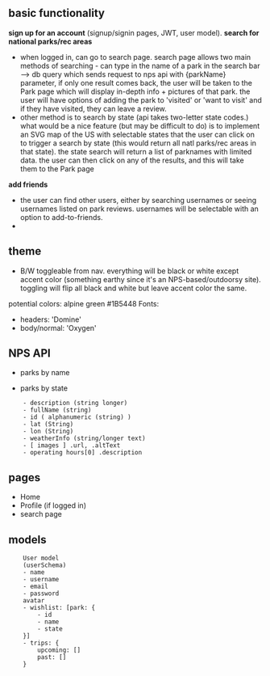 ## basic functionality
**sign up for an account** (signup/signin pages, JWT, user model). 
**search for national parks/rec areas**
- when logged in, can go to search page. search page allows two main methods of searching - can type in the name of a park in the search bar --> db query which sends request to nps api with {parkName} parameter, if only one result comes back, the user will be taken to the Park page which will display in-depth info + pictures of that park. the user will have options of adding the park to 'visited' or 'want to visit' and if they have visited, they can leave a review.
- other method is to search by state (api takes two-letter state codes.) what would be a nice feature (but may be  difficult to do) is to implement an SVG map of the US with selectable states that the user can click on to trigger a search by state (this would return all natl parks/rec areas in that state). the state search will return a list of parknames with limited data. the user can then click on any of the results, and this will take them to the Park page

**add friends** 
- the user can find other users, either by searching usernames or seeing usernames listed on park reviews. usernames will be selectable with an option to add-to-friends.
- 


## theme
- B/W toggleable from nav. everything will be black or white except accent color (something earthy since it's an NPS-based/outdoorsy site). toggling will flip all black and white but leave accent color the same. 

potential colors: alpine green #1B5448
Fonts: 
- headers: 'Domine'
- body/normal: 'Oxygen'

## NPS API
- parks by name

- parks by state
```
    - description (string longer)
    - fullName (string)
    - id ( alphanumeric (string) )
    - lat (String)
    - lon (String)
    - weatherInfo (string/longer text)
    - [ images ] .url, .altText
    - operating hours[0] .description 
```


## pages
- Home
- Profile (if logged in)
- search page


## models
```
    User model
    (userSchema)
    - name
    - username
    - email
    - password
    avatar
    - wishlist: [park: {
        - id
        - name
        - state
    }]
    - trips: {
        upcoming: []
        past: []
    }
```